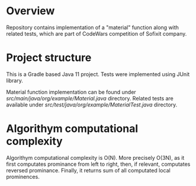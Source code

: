 # Overview
Repository contains implementation of a "material" function along with related tests, which are part of CodeWars competition of Sofixit company.

# Project structure

This is a Gradle based Java 11 project. Tests were implemented using JUnit library.

Material function implementation can be found under *src/main/java/org/example/Material.java* directory. Related tests are available under *src/test/java/org/example/MaterialTest.java* directory.

# Algorithym computational complexity

Algorithym computational complexity is O(N). More precisely O(3N), as it first computates prominance from left to right, then, if relevant, computates reversed prominance. Finally, it returns sum of all computated local prominences. 

